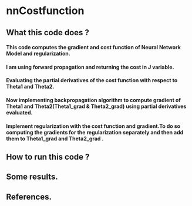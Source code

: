 # nnCostfunction

## What this code does ?
#### This code computes the gradient and cost function of Neural Network Model and regularization.
#### I am using forward propagation and returning the cost in J variable.
#### Evaluating the partial derivatives of  the cost function with respect to Theta1 and Theta2.
#### Now implementing backpropagation algorithm to compute gradient of Theta1 and Theta2(Theta1_grad & Theta2_grad) using partial derivatives evaluated.
#### Implement regularization with the cost function and gradient.To do so computing the gradients for the regularization separately and then add them to Theta1_grad and Theta2_grad .

## How to run this code ?


## Some results.

## References.


